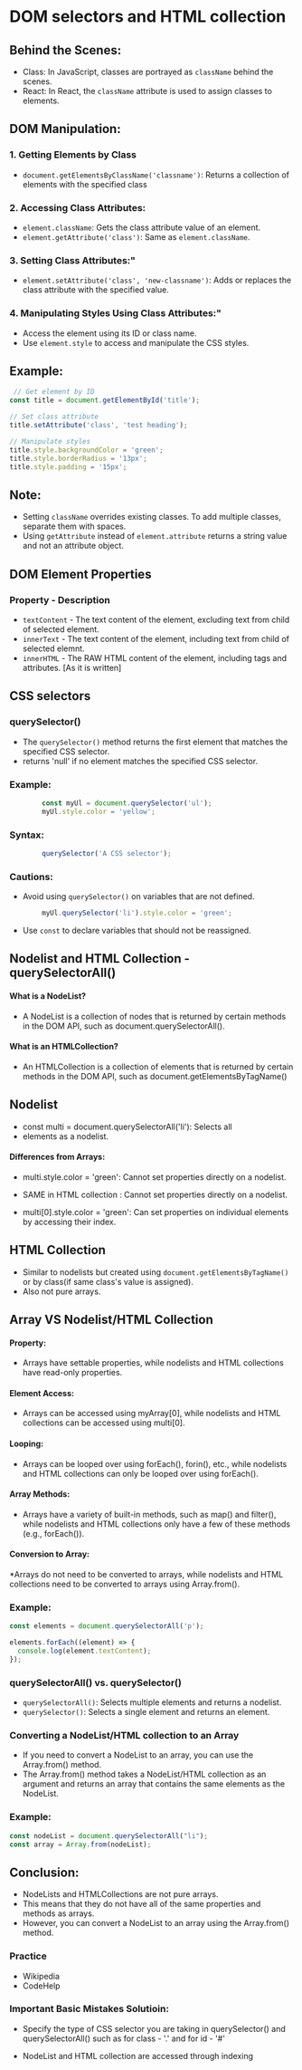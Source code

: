 # DOM selectors and HTML collection

## Behind the Scenes:

* Class: In JavaScript, classes are portrayed as `className` behind the scenes.
* React: In React, the `className` attribute is used to assign classes to elements.


## DOM Manipulation:    


### 1. Getting Elements by Class

* `document.getElementsByClassName('classname')`: Returns a collection of elements with the specified class

### 2. Accessing Class Attributes:

* `element.className`: Gets the class attribute value of an element.
* `element.getAttribute('class')`: Same as `element.className`.

### 3. Setting Class Attributes:"

* `element.setAttribute('class', 'new-classname')`: Adds or replaces the class attribute with the specified value.

### 4. Manipulating Styles Using Class Attributes:"

* Access the element using its ID or class name.
* Use `element.style` to access and manipulate the CSS styles.


## Example:

```js
 // Get element by ID
const title = document.getElementById('title');

// Set class attribute
title.setAttribute('class', 'test heading');

// Manipulate styles
title.style.backgroundColor = 'green';
title.style.borderRadius = '13px';
title.style.padding = '15px';
```

## Note:

* Setting `className` overrides existing classes. To add multiple classes, separate them with spaces.
* Using `getAttribute` instead of `element.attribute` returns a string value and not an attribute object.

## DOM Element Properties

### Property - Description 

* `textContent`  -     The text content of the element, excluding text from child of selected element.  
* `innerText`    -     The text content of the element, including text from child of selected elemnt.  
* `innerHTML`    -     The RAW HTML content of the element, including tags and attributes. [As it is written] 



## CSS selectors


### querySelector()
* The `querySelector()` method returns the first element that matches the specified CSS selector.
* returns 'null' if no element matches the specified CSS selector.

### Example:

```js
        const myUl = document.querySelector('ul');
        myUl.style.color = 'yellow';
```

### Syntax:

```js
        querySelector('A CSS selector');
```

### Cautions:

* Avoid using `querySelector()` on variables that are not defined.
```js
        myUl.querySelector('li').style.color = 'green';
```
* Use `const` to declare variables that should not be reassigned.

## Nodelist and HTML Collection     -   querySelectorAll()

#### What is a NodeList?
* A NodeList is a collection of nodes that is returned by certain methods in the DOM API, such as document.querySelectorAll().

#### What is an HTMLCollection?
* An HTMLCollection is a collection of elements that is returned by certain methods in the DOM API, such as document.getElementsByTagName()


## Nodelist

* const multi = document.querySelectorAll('li'): Selects all <li> elements as a nodelist.

#### Differences from Arrays:
* multi.style.color = 'green': Cannot set properties directly on a nodelist.
* SAME in HTML collection : Cannot set properties directly on a nodelist.

* multi[0].style.color = 'green': Can set properties on individual elements by accessing their index.

## HTML Collection

* Similar to nodelists but created using `document.getElementsByTagName()` or by class(if same class's value is assigned).
* Also not pure arrays.

## Array VS Nodelist/HTML Collection

#### Property: 
* Arrays have settable properties, while nodelists and HTML collections have read-only properties.

#### Element Access: 
* Arrays can be accessed using myArray[0], while nodelists and HTML collections can be accessed using multi[0].

#### Looping: 
* Arrays can be looped over using forEach(), forin(), etc., while nodelists and HTML collections can only be looped over using forEach().

#### Array Methods: 
* Arrays have a variety of built-in methods, such as map() and filter(), while nodelists and HTML collections only have a few of these methods (e.g., forEach()).

#### Conversion to Array: 
*Arrays do not need to be converted to arrays, while nodelists and HTML collections need to be converted to arrays using Array.from().

### Example:

```js
const elements = document.querySelectorAll('p');

elements.forEach((element) => {
  console.log(element.textContent);
});
```


### querySelectorAll() vs. querySelector()

* `querySelectorAll()`: Selects multiple elements and returns a nodelist.
* `querySelector()`: Selects a single element and returns an element.


### Converting a NodeList/HTML collection to an Array

* If you need to convert a NodeList to an array, you can use the Array.from() method. 
* The Array.from() method takes a NodeList/HTML collection as an argument and returns an array that contains the same elements as the NodeList.

### Example:

```js
const nodeList = document.querySelectorAll("li");
const array = Array.from(nodeList);
```

## Conclusion:
* NodeLists and HTMLCollections are not pure arrays. 
* This means that they do not have all of the same properties and methods as arrays. 
* However, you can convert a NodeList to an array using the Array.from() method.


### Practice 

* Wikipedia 
* CodeHelp


### Important Basic Mistakes Solutioin:

* Specify the type of CSS selector you are taking in querySelector() and querySelectorAll() such as for class - '.' and for id - '#'

* NodeList and HTML collection are accessed through indexing
